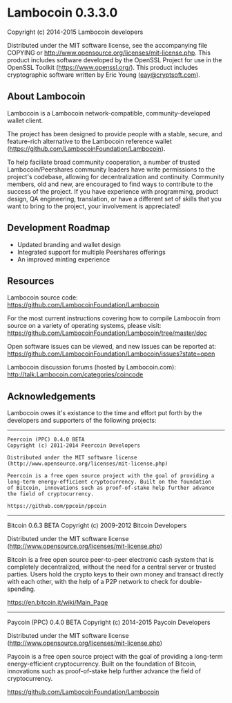 Lambocoin 0.3.3.0
===============

Copyright (c) 2014-2015 Lambocoin developers

Distributed under the MIT software license, see the accompanying
file COPYING or http://www.opensource.org/licenses/mit-license.php.
This product includes software developed by the OpenSSL Project for use in
the OpenSSL Toolkit (https://www.openssl.org/).  This product includes
cryptographic software written by Eric Young (eay@cryptsoft.com).


About Lambocoin
-------------
Lambocoin is a Lambocoin network-compatible, community-developed wallet client.

The project has been designed to provide people with a
stable, secure, and feature-rich alternative to the Lambocoin reference
wallet (https://github.com/LambocoinFoundation/Lambocoin).

To help faciliate broad community cooperation, a number of trusted
Lambocoin/Peershares community leaders have write permissions to the project's
codebase, allowing for decentralization and continuity. Community members,
old and new, are encouraged to find ways to contribute to the success of
the project. If you have experience with programming, product design,
QA engineering, translation, or have a different set of skills that you want to
bring to the project, your involvement is appreciated!


Development Roadmap
-------------------
* Updated branding and wallet design
* Integrated support for multiple Peershares offerings
* An improved minting experience


Resources
---------
Lambocoin source code: https://github.com/LambocoinFoundation/Lambocoin

For the most current instructions covering how to compile Lambocoin from
source on a variety of operating systems, please visit:
https://github.com/LambocoinFoundation/Lambocoin/tree/master/doc

Open software issues can be viewed, and new issues can be reported at:
https://github.com/LambocoinFoundation/Lambocoin/issues?state=open

Lambocoin discussion forums (hosted by Lambocoin.com):
http://talk.Lambocoin.com/categories/coincode



Acknowledgements
----------------
Lambocoin owes it's existance to the time and effort put forth by
the developers and supporters of the following projects:

***

    Peercoin (PPC) 0.4.0 BETA
    Copyright (c) 2011-2014 Peercoin Developers

    Distributed under the MIT software license
    (http://www.opensource.org/licenses/mit-license.php)

    Peercoin is a free open source project with the goal of providing a
    long-term energy-efficient cryptocurrency. Built on the foundation
    of Bitcoin, innovations such as proof-of-stake help further advance
    the field of cryptocurrency.

    https://github.com/ppcoin/ppcoin

***

   Bitcoin 0.6.3 BETA
   Copyright (c) 2009-2012 Bitcoin Developers

   Distributed under the MIT software license
   (http://www.opensource.org/licenses/mit-license.php)

   Bitcoin is a free open source peer-to-peer electronic cash system that is
   completely decentralized, without the need for a central server or trusted
   parties.  Users hold the crypto keys to their own money and transact directly
   with each other, with the help of a P2P network to check for double-spending.

   https://en.bitcoin.it/wiki/Main_Page


***

Paycoin (PPC) 0.4.0 BETA
Copyright (c) 2014-2015 Paycoin Developers

Distributed under the MIT software license
(http://www.opensource.org/licenses/mit-license.php)

Paycoin is a free open source project with the goal of providing a
long-term energy-efficient cryptocurrency. Built on the foundation
of Bitcoin, innovations such as proof-of-stake help further advance
the field of cryptocurrency.

https://github.com/LambocoinFoundation/Lambocoin


